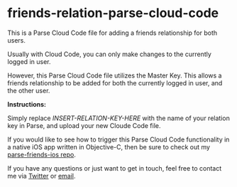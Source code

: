 friends-relation-parse-cloud-code
=================================

This is a Parse Cloud Code file for adding a friends relationship for both users.

Usually with Cloud Code, you can only make changes to the currently logged in user.

However, this Parse Cloud Code file utilizes the Master Key. This allows a friends relationship to be added for both
the currently logged in user, and the other user.

**Instructions:**

Simply replace *INSERT-RELATION-KEY-HERE* with the name of your relation key in Parse, and upload your new Cloude Code file.

If you would like to see how to trigger this Parse Cloud Code functionality in a native iOS app written in Objective-C, then be sure to check out my [parse-friends-ios repo](https://github.com/mitchellporter/parse-friends-ios).

If you have any questions or just want to get in touch, feel free to contact me via [Twitter](http://www.twitter.com/_mitchellporter) or [email](mailto:mitchellporter@gmail.com).
